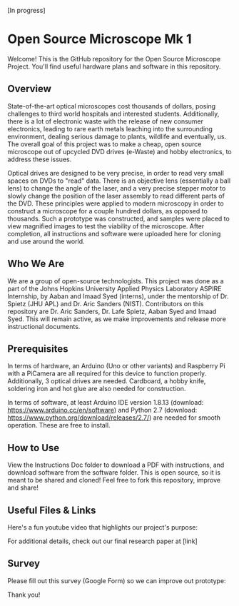 [In progress]

# Open Source Microscope Mk 1

Welcome! This is the GitHub repository for the Open Source Microscope Project. You'll find useful hardware plans and software in this repository.

## Overview
State-of-the-art optical microscopes cost thousands of dollars, posing challenges to third world hospitals and interested students. Additionally, there is a lot of electronic waste with the release of new consumer electronics, leading to rare earth metals leaching into the surrounding environment, dealing serious damage to plants, wildlife and eventually, us. The overall goal of this project was to make a cheap, open source microscope out of upcycled DVD drives (e-Waste) and hobby electronics, to address these issues.

Optical drives are designed to be very precise, in order to read very small spaces on DVDs to "read" data. There is an objective lens (essentially a ball lens) to change the angle of the laser, and a very precise stepper motor to slowly change the position of the laser assembly to read different parts of the DVD. These principles were applied to modern microscopy in order to construct a microscope for a couple hundred dollars, as opposed to thousands. Such a prototype was constructed, and samples were placed to view magnified images to test the viability of the microscope. After completion, all instructions and software were uploaded here for cloning and use around the world.

## Who We Are
We are a group of open-source technologists. This project was done as a part of the Johns Hopkins University Applied Physics Laboratory ASPIRE Internship, by Aaban and Imaad Syed (interns), under the mentorship of Dr. Spietz (JHU APL) and Dr. Aric Sanders (NIST). Contributors on this repository are Dr. Aric Sanders, Dr. Lafe Spietz, Aaban Syed and Imaad Syed. This will remain active, as we make improvements and release more instructional documents.

## Prerequisites
In terms of hardware, an Arduino (Uno or other variants) and Raspberry Pi with a PiCamera are all required for this device to function properly. Additionally, 3 optical drives are needed. Cardboard, a hobby knife, soldering iron and hot glue are also needed for construction.

In terms of software, at least Arduino IDE version 1.8.13 (download: https://www.arduino.cc/en/software) and Python 2.7 (download: https://www.python.org/download/releases/2.7/) are needed for smooth operation. These are free to install.

## How to Use
View the Instructions Doc folder to download a PDF with instructions, and download software from the software folder. This is open source, so it is meant to be shared and cloned! Feel free to fork this repository, improve and share!

## Useful Files & Links
Here's a fun youtube video that highlights our project's purpose: <in progress>

For additional details, check out our final research paper at [link]

## Survey
Please fill out this survey (Google Form) so we can improve out prototype:
<in progress>

Thank you!
